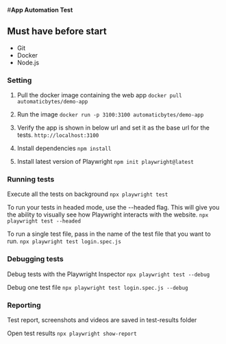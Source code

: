 #**App Automation Test**

## Must have before start

- Git
- Docker
- Node.js

### Setting

1. Pull the docker image containing the web app
`docker pull automaticbytes/demo-app`

2. Run the image
`docker run -p 3100:3100 automaticbytes/demo-app`

3. Verify the app is shown in below url and set it as the base url for the tests.
`http://localhost:3100`

4. Install dependencies
`npm install`

5. Install latest version of Playwright
`npm init playwright@latest`

### Running tests 

Execute all the tests on background
`npx playwright test`

To run your tests in headed mode, use the --headed flag. This will give you the ability to visually see how Playwright interacts with the website.
`npx playwright test --headed`

To run a single test file, pass in the name of the test file that you want to run.
`npx playwright test login.spec.js`

### Debugging tests 

Debug tests with the Playwright Inspector
`npx playwright test --debug`

Debug one test file
`npx playwright test login.spec.js --debug`

### Reporting
Test report, screenshots and videos are saved in test-results folder

Open test results
`npx playwright show-report`